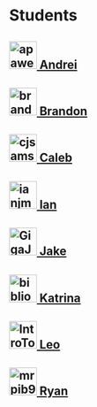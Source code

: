 <h1>Students</h1>

<h2><a href="https://github.com/apawelczyk">
  <img src="https://avatars0.githubusercontent.com/u/8356236?v=3&s=100" width="50" height="50" alt="apawelczyk">
  Andrei
</a></h2>

<h2><a href="https://github.com/brandondadam">
  <img src="https://avatars3.githubusercontent.com/u/7631485?v=3&s=100" width="50" height="50" alt="brandondadam">
  Brandon
</a></h2>

<h2><a href="https://github.com/cjsams">
  <img src="https://avatars3.githubusercontent.com/u/10637661?v=3&s=100" width="50" height="50" alt="cjsams">
  Caleb
</a></h2>

<h2><a href="https://github.com/ianjmccauley">
  <img src="https://avatars0.githubusercontent.com/u/7631489?v=3&s=100" width="50" height="50" alt="ianjmccauley">
  Ian
</a></h2>

<h2><a href="https://github.com/GigaJake">
  <img src="https://avatars1.githubusercontent.com/u/9859830?v=3&s=100" width="50" height="50" alt="GigaJake">
  Jake
</a></h2>

<h2><a href="https://github.com/bibliophile94">
  <img src="https://avatars1.githubusercontent.com/u/12173273?v=3&s=100" width="50" height="50" alt="bibliophile94">
  Katrina
</a></h2>

<h2><a href="https://github.com/IntroToScriptingLanguages">
  <img src="https://avatars1.githubusercontent.com/u/14020926?v=3&s=100" width="50" height="50" alt="IntroToScriptingLanguages">
  Leo
</a></h2>

<h2><a href="https://github.com/mrpib909">
  <img src="https://avatars0.githubusercontent.com/u/10637641?v=3&s=100" width="50" height="50" alt="mrpib909">
  Ryan
</a></h2>
